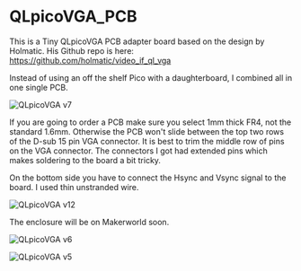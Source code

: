 # QLpicoVGA_PCB
This is a Tiny QLpicoVGA PCB adapter board based on the design by Holmatic.
His Github repo is here: https://github.com/holmatic/video_if_ql_vga

Instead of using an off the shelf Pico with a daughterboard, I combined all in one single PCB.

![QLpicoVGA v7](https://github.com/user-attachments/assets/1b5679c7-5b00-4d78-8289-11e73a950140)

If you are going to order a PCB make sure you select 1mm thick FR4, not the standard 1.6mm. Otherwise the PCB won't slide between the top two rows of the D-sub 15 pin VGA connector.
It is best to trim the middle row of pins on the VGA connector. The connectors I got had extended pins which makes soldering to the board a bit tricky.

On the bottom side you have to connect the Hsync and Vsync signal to the board. I used thin unstranded wire.

![QLpicoVGA v12](https://github.com/user-attachments/assets/b9adeb00-2a8e-4e35-aa2c-550dde411eee)

The enclosure will be on Makerworld soon.

![QLpicoVGA v6](https://github.com/user-attachments/assets/7bcf3490-32a0-443c-ba1d-784999c98415)

![QLpicoVGA v5](https://github.com/user-attachments/assets/1bcc91b4-5461-4a37-a74b-2e02751b4b03)
